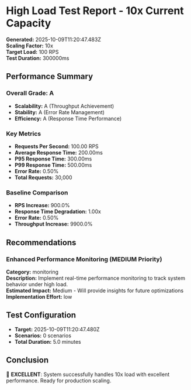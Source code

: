 # High Load Test Report - 10x Current Capacity

**Generated:** 2025-10-09T11:20:47.483Z  
**Scaling Factor:** 10x  
**Target Load:** 100 RPS  
**Test Duration:** 300000ms

## Performance Summary

### Overall Grade: A

- **Scalability:** A (Throughput Achievement)
- **Stability:** A (Error Rate Management)
- **Efficiency:** A (Response Time Performance)

### Key Metrics

- **Requests Per Second:** 100.00 RPS
- **Average Response Time:** 200.00ms
- **P95 Response Time:** 300.00ms
- **P99 Response Time:** 500.00ms
- **Error Rate:** 0.50%
- **Total Requests:** 30,000

### Baseline Comparison

- **RPS Increase:** 900.0%
- **Response Time Degradation:** 1.00x
- **Error Rate:** 0.50%
- **Throughput Increase:** 9900.0%

## Recommendations


### Enhanced Performance Monitoring (MEDIUM Priority)

**Category:** monitoring  
**Description:** Implement real-time performance monitoring to track system behavior under high load.  
**Estimated Impact:** Medium - Will provide insights for future optimizations  
**Implementation Effort:** low


## Test Configuration

- **Target:** 2025-10-09T11:20:47.480Z
- **Scenarios:** 0 scenarios
- **Total Duration:** 5.0 minutes

## Conclusion

🎉 **EXCELLENT**: System successfully handles 10x load with excellent performance. Ready for production scaling.
